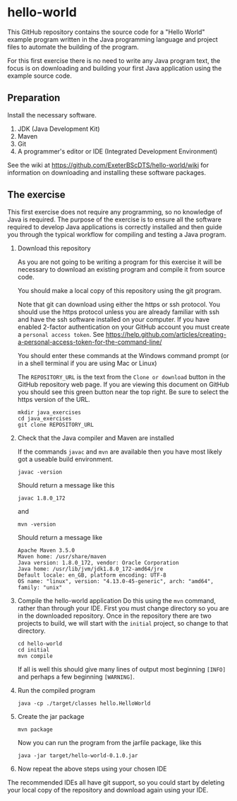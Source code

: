 # hello-world

This GitHub repository contains the source code for a "Hello World" example program written in the Java programming language and project files to automate the building of the program.

For this first exercise there is no need to write any Java program text, the focus is on downloading and building your first Java application using the example source code.

## Preparation

Install the necessary software.

1. JDK (Java Development Kit)
1. Maven
1. Git
1. A programmer's editor or IDE (Integrated Development Environment)

See the wiki at https://github.com/ExeterBScDTS/hello-world/wiki for information on downloading and installing these software packages.

## The exercise

This first exercise does not require any programming, so no knowledge of Java is required.  The purpose of the exercise is to ensure all the software required to develop Java applications is correctly installed and then guide you through the typical workflow for compiling and testing a Java program.

1. Download this repository
    
    As you are not going to be writing a program for this exercise it will be necessary to download an existing program and compile it from source code.

   You should make a local copy of this repository using the git program.

   Note that git can download using either the https or ssh protocol. You should use the https protocol unless you are already familiar with ssh and have the ssh software installed on your computer. If you have enabled 2-factor authentication on your GitHub account you must create a ```personal access token```. See https://help.github.com/articles/creating-a-personal-access-token-for-the-command-line/
   
   You should enter these commands at the Windows command prompt (or in a shell terminal if you are using Mac or Linux)

   The ```REPOSITORY_URL``` is the text from the ```Clone or download``` button in the GitHub repository web page.  If you are viewing this document on GitHub you should see this green button near the top right.  Be sure to select the https version of the URL.
    ```shell
    mkdir java_exercises
    cd java_exercises
    git clone REPOSITORY_URL
    ```
1. Check that the Java compiler and Maven are installed

    If the commands ```javac``` and ```mvn``` are available then you have most likely got a useable build environment.
    ```shell
    javac -version
    ```
    Should return a message like this
    ```shell
    javac 1.8.0_172
    ```    
    and
    ```shell
    mvn -version
    ```
    Should return a message like
    ```shell
    Apache Maven 3.5.0
    Maven home: /usr/share/maven
    Java version: 1.8.0_172, vendor: Oracle Corporation
    Java home: /usr/lib/jvm/jdk1.8.0_172-amd64/jre
    Default locale: en_GB, platform encoding: UTF-8
    OS name: "linux", version: "4.13.0-45-generic", arch: "amd64", family: "unix"
    ```

1. Compile the hello-world application
    Do this using the ```mvn``` command, rather than through your IDE. First you must change directory so you are in the downloaded repository. Once in the repository there are two projects to build, we will start with the ```initial``` project, so change to that directory.
    ```shell
    cd hello-world
    cd initial
    mvn compile
    ```
    If all is well this should give many lines of output most beginning ```[INFO]``` and perhaps a few beginning ```[WARNING]```.

1. Run the compiled program
    ```shell
    java -cp ./target/classes hello.HelloWorld
    ```

1. Create the jar package
    ```shell
    mvn package
    ```
    
    Now you can run the program from the jarfile package, like this
    ```shell
    java -jar target/hello-world-0.1.0.jar
    ```


1. Now repeat the above steps using your chosen IDE

The recommended IDEs all have git support, so you could start by deleting your local copy of the repository and download again using your IDE.
 

